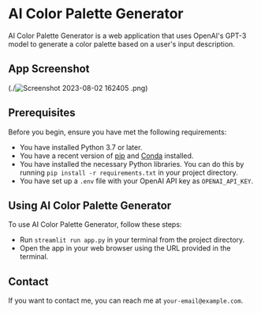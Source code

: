 # AI Color Palette Generator
 
AI Color Palette Generator is a web application that uses OpenAI's GPT-3 model to generate a color palette based on a user's input description.

## App Screenshot
(./![Screenshot 2023-08-02 162405](https://github.com/lcysff/Color-AI-app/assets/141215896/a36be521-bb5b-4b2f-835d-ed57b42f60a9)
.png)

## Prerequisites

Before you begin, ensure you have met the following requirements:

- You have installed Python 3.7 or later.
- You have a recent version of [pip](https://pip.pypa.io/en/stable/installation/) and [Conda](https://docs.conda.io/projects/conda/en/latest/user-guide/install/) installed.
- You have installed the necessary Python libraries. You can do this by running `pip install -r requirements.txt` in your project directory.
- You have set up a `.env` file with your OpenAI API key as `OPENAI_API_KEY`.

## Using AI Color Palette Generator

To use AI Color Palette Generator, follow these steps:

- Run `streamlit run app.py` in your terminal from the project directory.
- Open the app in your web browser using the URL provided in the terminal.

## Contact

If you want to contact me, you can reach me at `your-email@example.com`.
